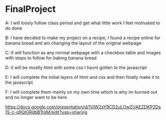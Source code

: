 # FinalProject

<!-- http://meyerweb.com/eric/tools/css/reset/ 
   v2.0 | 20110126
   License: none (public domain) -->

   A: I will loosly follow class period and get what little work I feel motivated to do done

   B: I have decided to make my project on a recipe, I found a recipe online for banana bread and am changing the layout of the original webpage

   C: It will function as any normal webpage with a checkbox table and images with steps to follow for baking banana bread

   D: it will be mostly html with some css I havnt gotten to the javascript

   E: I will complete the initial layers of html and css and then finally make it to the javascript

   F: I will complete them mainly on my own time which is why im burned out and no longer want to be here

   https://docs.google.com/presentation/d/1VlW2sY9CD2uLOwZUAEZDKP2Ds1S-z-q9QlGRdbBTtqM/edit?usp=sharing